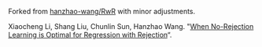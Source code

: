 Forked from [hanzhao-wang/RwR](https://github.com/hanzhao-wang/RwR) with minor adjustments.

Xiaocheng Li, Shang Liu, Chunlin Sun, Hanzhao Wang. "[When No-Rejection Learning is Optimal for Regression with Rejection](https://arxiv.org/abs/2307.02932)“.
